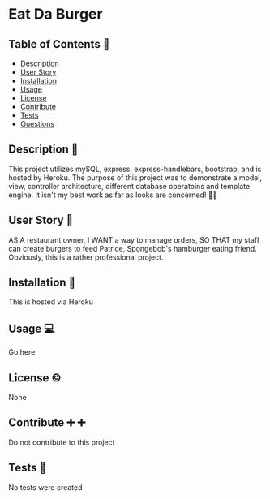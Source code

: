 # Eat Da Burger

## Table of Contents :book:

- [Description](#description)
- [User Story](#user-story)
- [Installation](#installation)
- [Usage](#usage)
- [License](#license)
- [Contribute](#contribute)
- [Tests](#tests)
- [Questions](#questions)

## Description <a id="description"></a> :page_facing_up:

This project utilizes mySQL, express, express-handlebars, bootstrap, and is hosted by Heroku. The purpose of this project was to demonstrate a model, view, controller architecture, different database operatoins and template engine. It isn't my best work as far as looks are concerned! :man_shrugging:

## User Story <a id="user-story"></a> :woman:

AS A restaurant owner, I WANT a way to manage orders, SO THAT my staff can create burgers to feed Patrice, Spongebob's hamburger eating friend. Obviously, this is a rather professional project.

## Installation <a id="installation"></a> :floppy_disk:

This is hosted via Heroku

## Usage <a id="usage"></a> :computer:

Go here

## License <a id="license"></a> :copyright:

None

## Contribute <a id="contribute"></a> :heavy_plus_sign: :heavy_plus_sign:

Do not contribute to this project

## Tests <a id="tests"></a> :microscope:

No tests were created
